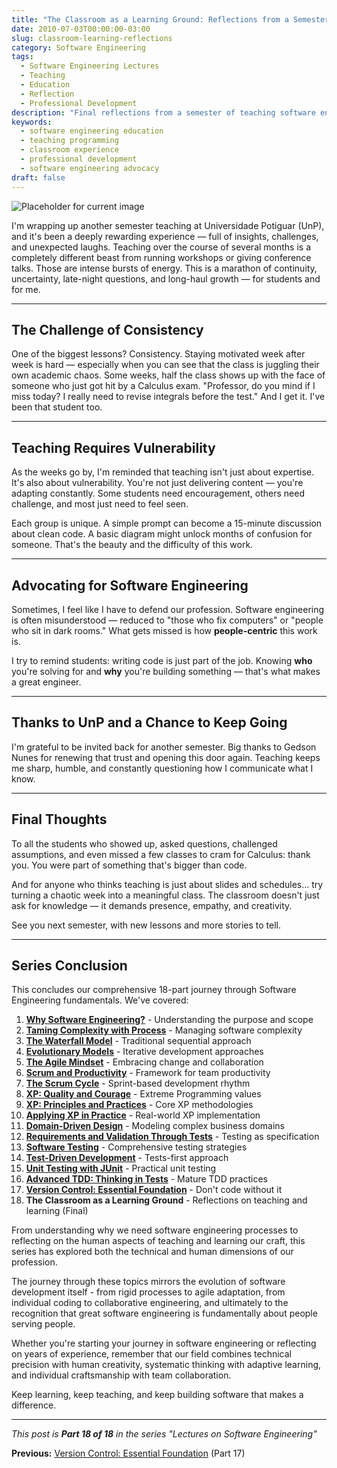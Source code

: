 ```yaml
---
title: "The Classroom as a Learning Ground: Reflections from a Semester"
date: 2010-07-03T00:00:00-03:00
slug: classroom-learning-reflections
category: Software Engineering
tags:
  - Software Engineering Lectures
  - Teaching
  - Education
  - Reflection
  - Professional Development
description: "Final reflections from a semester of teaching software engineering - lessons learned about consistency, vulnerability, and advocating for our profession."
keywords:
  - software engineering education
  - teaching programming
  - classroom experience
  - professional development
  - software engineering advocacy
draft: false
---
```


![Placeholder for current image](path/to/image-placeholder.jpeg)

I'm wrapping up another semester teaching at Universidade Potiguar (UnP), and it's been a deeply rewarding experience — full of insights, challenges, and unexpected laughs. Teaching over the course of several months is a completely different beast from running workshops or giving conference talks. Those are intense bursts of energy. This is a marathon of continuity, uncertainty, late-night questions, and long-haul growth — for students and for me.

---

## The Challenge of Consistency

One of the biggest lessons? Consistency. Staying motivated week after week is hard — especially when you can see that the class is juggling their own academic chaos. Some weeks, half the class shows up with the face of someone who just got hit by a Calculus exam. "Professor, do you mind if I miss today? I really need to revise integrals before the test." And I get it. I've been that student too.

---

## Teaching Requires Vulnerability

As the weeks go by, I'm reminded that teaching isn't just about expertise. It's also about vulnerability. You're not just delivering content — you're adapting constantly. Some students need encouragement, others need challenge, and most just need to feel seen.

Each group is unique. A simple prompt can become a 15-minute discussion about clean code. A basic diagram might unlock months of confusion for someone. That's the beauty and the difficulty of this work.

---

## Advocating for Software Engineering

Sometimes, I feel like I have to defend our profession. Software engineering is often misunderstood — reduced to "those who fix computers" or "people who sit in dark rooms." What gets missed is how **people-centric** this work is.

I try to remind students: writing code is just part of the job. Knowing **who** you're solving for and **why** you're building something — that's what makes a great engineer.

---

## Thanks to UnP and a Chance to Keep Going

I'm grateful to be invited back for another semester. Big thanks to Gedson Nunes for renewing that trust and opening this door again. Teaching keeps me sharp, humble, and constantly questioning how I communicate what I know.

---

## Final Thoughts

To all the students who showed up, asked questions, challenged assumptions, and even missed a few classes to cram for Calculus: thank you. You were part of something that's bigger than code.

And for anyone who thinks teaching is just about slides and schedules… try turning a chaotic week into a meaningful class. The classroom doesn't just ask for knowledge — it demands presence, empathy, and creativity.

See you next semester, with new lessons and more stories to tell.

---

## Series Conclusion

This concludes our comprehensive 18-part journey through Software Engineering fundamentals. We've covered:

1. **[Why Software Engineering?](/en/posts/2010-02-24-software-engineering-purpose/)** - Understanding the purpose and scope
2. **[Taming Complexity with Process](/en/posts/2010-03-02-complexity-process/)** - Managing software complexity
3. **[The Waterfall Model](/en/posts/2010-03-10-waterfall-model/)** - Traditional sequential approach
4. **[Evolutionary Models](/en/posts/2010-03-18-evolutionary-models/)** - Iterative development approaches
5. **[The Agile Mindset](/en/posts/2010-03-26-agile-mindset/)** - Embracing change and collaboration
6. **[Scrum and Productivity](/en/posts/2010-04-03-scrum-productivity/)** - Framework for team productivity
7. **[The Scrum Cycle](/en/posts/2010-04-11-scrum-cycle/)** - Sprint-based development rhythm
8. **[XP: Quality and Courage](/en/posts/2010-04-19-xp-quality-courage/)** - Extreme Programming values
9. **[XP: Principles and Practices](/en/posts/2010-05-01-xp-principles-practices/)** - Core XP methodologies
10. **[Applying XP in Practice](/en/posts/2010-05-08-applying-xp-strategies/)** - Real-world XP implementation
11. **[Domain-Driven Design](/en/posts/2010-05-15-domain-driven-design/)** - Modeling complex business domains
12. **[Requirements and Validation Through Tests](/en/posts/2010-05-22-requirements-validation-tests/)** - Testing as specification
13. **[Software Testing](/en/posts/2010-05-29-software-testing/)** - Comprehensive testing strategies
14. **[Test-Driven Development](/en/posts/2010-06-05-test-driven-development/)** - Tests-first approach
15. **[Unit Testing with JUnit](/en/posts/2010-06-12-junit-unit-testing/)** - Practical unit testing
16. **[Advanced TDD: Thinking in Tests](/en/posts/2010-06-19-advanced-tdd-thinking-tests/)** - Mature TDD practices
17. **[Version Control: Essential Foundation](/en/posts/2010-06-26-version-control-essential-foundation/)** - Don't code without it
18. **The Classroom as a Learning Ground** - Reflections on teaching and learning (Final)

From understanding why we need software engineering processes to reflecting on the human aspects of teaching and learning our craft, this series has explored both the technical and human dimensions of our profession.

The journey through these topics mirrors the evolution of software development itself - from rigid processes to agile adaptation, from individual coding to collaborative engineering, and ultimately to the recognition that great software engineering is fundamentally about people serving people.

Whether you're starting your journey in software engineering or reflecting on years of experience, remember that our field combines technical precision with human creativity, systematic thinking with adaptive learning, and individual craftsmanship with team collaboration.

Keep learning, keep teaching, and keep building software that makes a difference.

---

_This post is **Part 18 of 18** in the series "Lectures on Software Engineering"_

**Previous:** [Version Control: Essential Foundation](/en/posts/2010-06-26-version-control-essential-foundation/) (Part 17)
